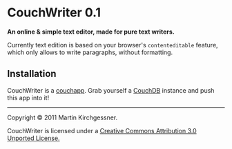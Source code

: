 # CouchWriter 0.1

**An online & simple text editor, made for pure text writers.**

Currently text edition is based on your browser's `contenteditable` feature, which only allows to write paragraphs, without formatting. 

## Installation

CouchWriter is a [couchapp](http://github.com/couchapp/couchapp). Grab yourself a [CouchDB](http://couchdb.apache.org/) instance and push this app into it!

* * *

Copyright <span>&copy;</span> 2011 Martin Kirchgessner.

CouchWriter is licensed under a [Creative Commons Attribution 3.0 Unported License.](http://creativecommons.org/licenses/by/3.0/)